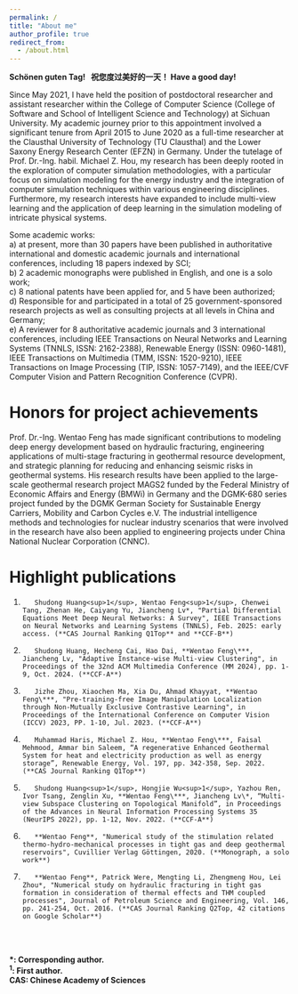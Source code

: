 ```yaml
---
permalink: /
title: "About me"
author_profile: true
redirect_from: 
  - /about.html
---
```

**Schönen guten Tag!&nbsp;&nbsp;&nbsp;祝您度过美好的一天！&nbsp;Have a good day!**

Since May 2021, I have held the position of postdoctoral researcher and assistant researcher within the College of Computer Science (College of Software and School of Intelligent Science and Technology) at Sichuan University. My academic journey prior to this appointment involved a significant tenure from April 2015 to June 2020 as a full-time researcher at the Clausthal University of Technology (TU Clausthal) and the Lower Saxony Energy Research Center (EFZN) in Germany. Under the tutelage of Prof. Dr.-Ing. habil. Michael Z. Hou, my research has been deeply rooted in the exploration of computer simulation methodologies, with a particular focus on simulation modeling for the energy industry and the integration of computer simulation techniques within various engineering disciplines. Furthermore, my research interests have expanded to include multi-view learning and the application of deep learning in the simulation modeling of intricate physical systems.

Some academic works: <br>
a) at present, more than 30 papers have been published in authoritative international and domestic academic journals and international conferences, including 18 papers indexed by SCI; <br>
b) 2 academic monographs were published in English, and one is a solo work; <br>
c) 8 national patents have been applied for, and 5 have been authorized; <br> 
d) Responsible for and participated in a total of 25 government-sponsored research projects as well as consulting projects at all levels in China and Germany; <br> 
e) A reviewer for 8 authoritative academic journals and 3 international conferences, including IEEE Transactions on Neural Networks and Learning Systems (TNNLS, ISSN: 2162-2388), Renewable Energy (ISSN: 0960-1481), IEEE Transactions on Multimedia (TMM, ISSN: 1520-9210), IEEE Transactions on Image Processing (TIP, ISSN: 1057-7149), and the IEEE/CVF Computer Vision and Pattern Recognition Conference (CVPR).


Honors for project achievements
======
Prof. Dr.-Ing. Wentao Feng has made significant contributions to modeling deep energy development based on hydraulic fracturing, engineering applications of multi-stage fracturing in geothermal resource development, and strategic planning for reducing and enhancing seismic risks in geothermal systems. His research results have been applied to the large-scale geothermal research project MAGS2 funded by the Federal Ministry of Economic Affairs and Energy (BMWi) in Germany and the DGMK-680 series project funded by the DGMK German Society for Sustainable Energy Carriers, Mobility and Carbon Cycles e.V. The industrial intelligence methods and technologies for nuclear industry scenarios that were involved in the research have also been applied to engineering projects under China National Nuclear Corporation (CNNC).

Highlight publications
======
1.        Shudong Huang<sup>1</sup>, Wentao Feng<sup>1</sup>, Chenwei Tang, Zhenan He, Caiyang Yu, Jiancheng Lv*, "Partial Differential Equations Meet Deep Neural Networks: A Survey", IEEE Transactions on Neural Networks and Learning Systems (TNNLS), Feb. 2025: early access. (**CAS Journal Ranking Q1Top** and **CCF-B**)

2.        Shudong Huang, Hecheng Cai, Hao Dai, **Wentao Feng\***, Jiancheng Lv, "Adaptive Instance-wise Multi-view Clustering", in Proceedings of the 32nd ACM Multimedia Conference (MM 2024), pp. 1-9, Oct. 2024. (**CCF-A**)

3.        Jizhe Zhou, Xiaochen Ma, Xia Du, Ahmad Khayyat, **Wentao Feng\***, "Pre-training-free Image Manipulation Localization through Non-Mutually Exclusive Contrastive Learning", in Proceedings of the International Conference on Computer Vision (ICCV) 2023, PP. 1-10, Jul. 2023. (**CCF-A**)

4.        Muhammad Haris, Michael Z. Hou, **Wentao Feng\***, Faisal Mehmood, Ammar bin Saleem, “A regenerative Enhanced Geothermal System for heat and electricity production as well as energy storage”, Renewable Energy, Vol. 197, pp. 342-358, Sep. 2022. (**CAS Journal Ranking Q1Top**)

5.        Shudong Huang<sup>1</sup>, Hongjie Wu<sup>1</sup>, Yazhou Ren, Ivor Tsang, Zenglin Xu, **Wentao Feng\***, Jiancheng Lv\*, “Multi-view Subspace Clustering on Topological Manifold”, in Proceedings of the Advances in Neural Information Processing Systems 35 (NeurIPS 2022), pp. 1-12, Nov. 2022. (**CCF-A**)

6.        **Wentao Feng**, "Numerical study of the stimulation related thermo-hydro-mechanical processes in tight gas and deep geothermal reservoirs", Cuvillier Verlag Göttingen, 2020. (**Monograph, a solo work**)

7.        **Wentao Feng**, Patrick Were, Mengting Li, Zhengmeng Hou, Lei Zhou*, "Numerical study on hydraulic fracturing in tight gas formation in consideration of thermal effects and THM coupled processes", Journal of Petroleum Science and Engineering, Vol. 146, pp. 241-254, Oct. 2016. (**CAS Journal Ranking Q2Top, 42 citations on Google Scholar**)
<br>
<br> 

**\*: Corresponding author.**<br>**<sup>1</sup>: First author.** <br> **CAS: Chinese Academy of Sciences**
